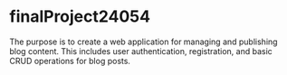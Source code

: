 # finalProject24054
The purpose is to create a web application for managing and publishing blog content. This includes user authentication, registration, and basic CRUD operations for blog posts.
